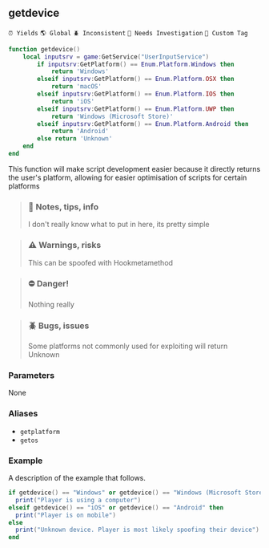 ## getdevice

`⏰ Yields` `🌎 Global` `🪲 Inconsistent` `🔎 Needs Investigation` `📌 Custom Tag`

```lua
function getdevice()
    local inputsrv = game:GetService("UserInputService")
        if inputsrv:GetPlatform() == Enum.Platform.Windows then
            return 'Windows'
        elseif inputsrv:GetPlatform() == Enum.Platform.OSX then
            return 'macOS'
        elseif inputsrv:GetPlatform() == Enum.Platform.IOS then
            return 'iOS'
        elseif inputsrv:GetPlatform() == Enum.Platform.UWP then
            return 'Windows (Microsoft Store)'
        elseif inputsrv:GetPlatform() == Enum.Platform.Android then
            return 'Android'
	    else return 'Unknown'
    end
end
```

This function will make script development easier because it directly returns the user's platform, allowing for easier optimisation of scripts for certain platforms

> ### 🔎 Notes, tips, info
> I don't really know what to put in here, its pretty simple

> ### ⚠️ Warnings, risks
> This can be spoofed with Hookmetamethod

> ### ⛔ Danger!
> Nothing really

> ### 🪲 Bugs, issues
> Some platforms not commonly used for exploiting will return Unknown

### Parameters

None

### Aliases

 * `getplatform`
 * `getos`

### Example

A description of the example that follows.

```lua
if getdevice() == "Windows" or getdevice() == "Windows (Microsoft Store)" or getdevice() == "macOS" then
  print("Player is using a computer")
elseif getdevice() == "iOS" or getdevice() == "Android" then
  print("Player is on mobile")
else
  print("Unknown device. Player is most likely spoofing their device")
end
```
